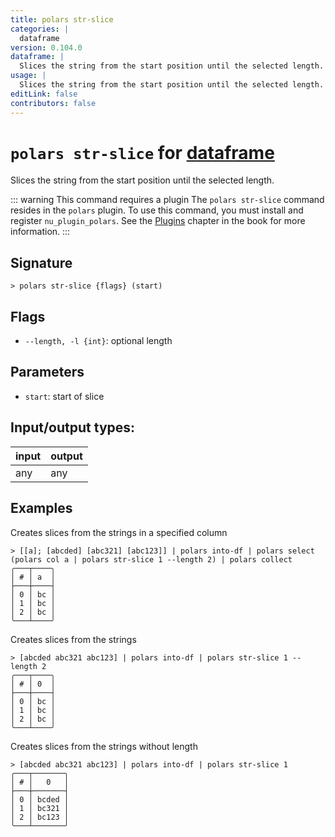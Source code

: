 ```yaml
---
title: polars str-slice
categories: |
  dataframe
version: 0.104.0
dataframe: |
  Slices the string from the start position until the selected length.
usage: |
  Slices the string from the start position until the selected length.
editLink: false
contributors: false
---
```

<!-- This file is automatically generated. Please edit the command in https://github.com/nushell/nushell instead. -->

# `polars str-slice` for [dataframe](/commands/categories/dataframe.md)

<div class='command-title'>Slices the string from the start position until the selected length.</div>

::: warning This command requires a plugin
The `polars str-slice` command resides in the `polars` plugin.
To use this command, you must install and register `nu_plugin_polars`.
See the [Plugins](/book/plugins.html) chapter in the book for more information.
:::


## Signature

```> polars str-slice {flags} (start)```

## Flags

 -  `--length, -l {int}`: optional length

## Parameters

 -  `start`: start of slice


## Input/output types:

| input | output |
| ----- | ------ |
| any   | any    |
## Examples

Creates slices from the strings in a specified column
```nu
> [[a]; [abcded] [abc321] [abc123]] | polars into-df | polars select (polars col a | polars str-slice 1 --length 2) | polars collect
╭───┬────╮
│ # │ a  │
├───┼────┤
│ 0 │ bc │
│ 1 │ bc │
│ 2 │ bc │
╰───┴────╯

```

Creates slices from the strings
```nu
> [abcded abc321 abc123] | polars into-df | polars str-slice 1 --length 2
╭───┬────╮
│ # │ 0  │
├───┼────┤
│ 0 │ bc │
│ 1 │ bc │
│ 2 │ bc │
╰───┴────╯

```

Creates slices from the strings without length
```nu
> [abcded abc321 abc123] | polars into-df | polars str-slice 1
╭───┬───────╮
│ # │   0   │
├───┼───────┤
│ 0 │ bcded │
│ 1 │ bc321 │
│ 2 │ bc123 │
╰───┴───────╯

```
